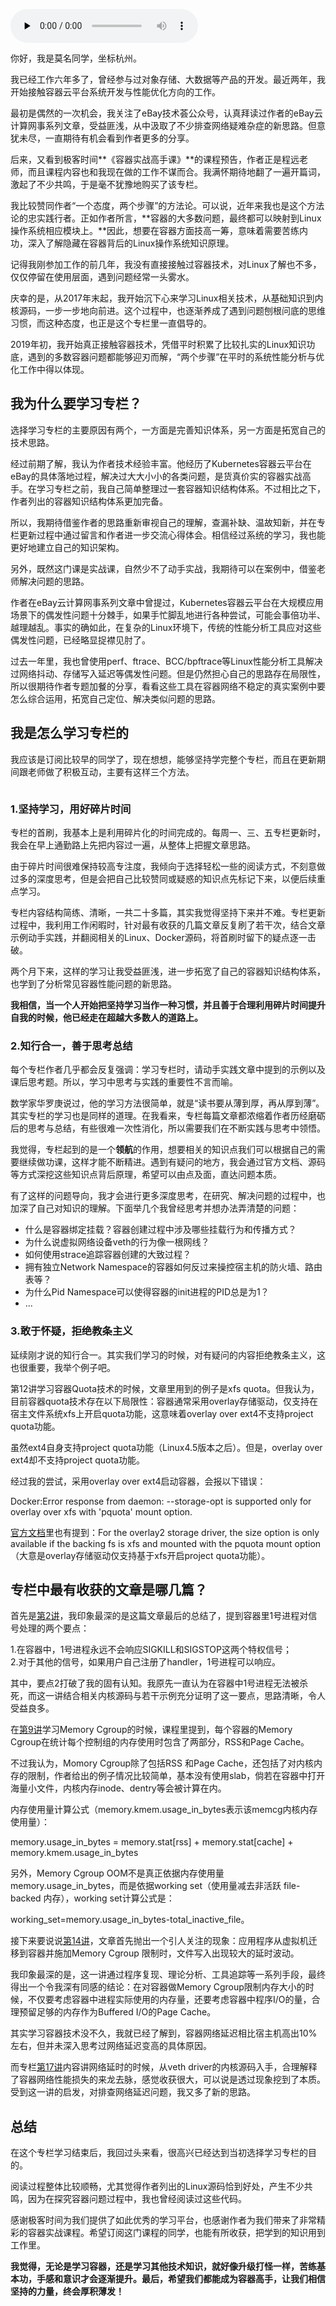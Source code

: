 <audio id="audio" title="用户故事 | 莫名：相信坚持的力量，终会厚积薄发" controls="" preload="none"><source id="mp3" src="https://static001.geekbang.org/resource/audio/90/85/90b5359yy1f17b63f9bed65f0a733f85.mp3"></audio>

你好，我是莫名同学，坐标杭州。

我已经工作六年多了，曾经参与过对象存储、大数据等产品的开发。最近两年，我开始接触容器云平台系统开发与性能优化方向的工作。

最初是偶然的一次机会，我关注了eBay技术荟公众号，认真拜读过作者的eBay云计算网事系列文章，受益匪浅，从中汲取了不少排查网络疑难杂症的新思路。但意犹未尽，一直期待有机会看到作者更多的分享。

后来，又看到极客时间**《容器实战高手课》**的课程预告，作者正是程远老师，而且课程内容也和我现在做的工作不谋而合。我满怀期待地翻了一遍开篇词，激起了不少共鸣，于是毫不犹豫地购买了该专栏。

我比较赞同作者“一个态度，两个步骤”的方法论。可以说，近年来我也是这个方法论的忠实践行者。正如作者所言，**容器的大多数问题，最终都可以映射到Linux操作系统相应模块上。**因此，想要在容器方面技高一筹，意味着需要苦练内功，深入了解隐藏在容器背后的Linux操作系统知识原理。

记得我刚参加工作的前几年，我没有直接接触过容器技术，对Linux了解也不多，仅仅停留在使用层面，遇到问题经常一头雾水。

庆幸的是，从2017年末起，我开始沉下心来学习Linux相关技术，从基础知识到内核源码，一步一步地向前进。这个过程中，也逐渐养成了遇到问题刨根问底的思维习惯，而这种态度，也正是这个专栏里一直倡导的。

2019年初，我开始真正接触容器技术，凭借平时积累了比较扎实的Linux知识功底，遇到的多数容器问题都能够迎刃而解，“两个步骤”在平时的系统性能分析与优化工作中得以体现。

## 我为什么要学习专栏？

选择学习专栏的主要原因有两个，一方面是完善知识体系，另一方面是拓宽自己的技术思路。

经过前期了解，我认为作者技术经验丰富。他经历了Kubernetes容器云平台在eBay的具体落地过程，解决过大大小小的各类问题，是货真价实的容器实战高手。在学习专栏之前，我自己简单整理过一套容器知识结构体系。不过相比之下，作者列出的容器知识结构体系更加完备。

所以，我期待借鉴作者的思路重新审视自己的理解，查漏补缺、温故知新，并在专栏更新过程中通过留言和作者进一步交流心得体会。相信经过系统的学习，我也能更好地建立自己的知识架构。

另外，既然这门课是实战课，自然少不了动手实战，我期待可以在案例中，借鉴老师解决问题的思路。

作者在eBay云计算网事系列文章中曾提过，Kubernetes容器云平台在大规模应用场景下的偶发性问题十分棘手，如果手忙脚乱地进行各种尝试，可能会事倍功半、越理越乱。事实的确如此，在复杂的Linux环境下，传统的性能分析工具应对这些偶发性问题，已经略显捉襟见肘了。

过去一年里，我也曾使用perf、ftrace、BCC/bpftrace等Linux性能分析工具解决过网络抖动、存储写入延迟等偶发性问题。但是仍然担心自己的思路存在局限性，所以很期待作者专题加餐的分享，看看这些工具在容器网络不稳定的真实案例中要怎么综合运用，拓宽自己定位、解决类似问题的思路。

## 我是怎么学习专栏的

我应该是订阅比较早的同学了，现在想想，能够坚持学完整个专栏，而且在更新期间跟老师做了积极互动，主要有这样三个方法。

<img src="https://static001.geekbang.org/resource/image/d1/29/d16e5761504a9cc4dff7ed5382db9329.png" alt="">

### 1.坚持学习，用好碎片时间

专栏的首刷，我基本上是利用碎片化的时间完成的。每周一、三、五专栏更新时，我会在早上通勤路上先把内容过一遍，从整体上把握文章思路。

由于碎片时间很难保持较高专注度，我倾向于选择轻松一些的阅读方式，不刻意做过多的深度思考，但是会把自己比较赞同或疑惑的知识点先标记下来，以便后续重点学习。

专栏内容结构简练、清晰，一共二十多篇，其实我觉得坚持下来并不难。专栏更新过程中，我利用工作闲暇时，针对最有收获的几篇文章反复刷了若干次，结合文章示例动手实践，并翻阅相关的Linux、Docker源码，将首刷时留下的疑点逐一击破。

两个月下来，这样的学习让我受益匪浅，进一步拓宽了自己的容器知识结构体系，也学到了分析常见容器性能问题的新思路。

**我相信，当一个人开始把坚持学习当作一种习惯，并且善于合理利用碎片时间提升自我的时候，他已经走在超越大多数人的道路上。**

### 2.知行合一，善于思考总结

每个专栏作者几乎都会反复强调：学习专栏时，请动手实践文章中提到的示例以及课后思考题。所以，学习中思考与实践的重要性不言而喻。

数学家华罗庚说过，他的学习方法很简单，就是“读书要从薄到厚，再从厚到薄”。其实专栏的学习也是同样的道理。在我看来，专栏每篇文章都浓缩着作者历经磨砺后的思考与总结，有些很难一次性消化，所以需要我们在不断实践与思考中领悟。

我觉得，专栏起到的是一个**领航**的作用，想要相关的知识点我们可以根据自己的需要继续做功课，这样才能不断精进。遇到有疑问的地方，我会通过官方文档、源码等方式深挖这些知识点背后原理，希望可以由点及面，直达问题本质。

有了这样的问题导向，我才会进行更多深度思考，在研究、解决问题的过程中，也加深了自己对知识的理解。下面举几个我曾经思考并想办法弄清楚的问题：

- 什么是容器绑定挂载？容器创建过程中涉及哪些挂载行为和传播方式？
- 为什么说虚拟网络设备veth的行为像一根网线？
- 如何使用strace追踪容器创建的大致过程？
- 拥有独立Network Namespace的容器如何反过来操控宿主机的防火墙、路由表等？
- 为什么Pid Namespace可以使得容器的init进程的PID总是为1？
- ...

### 3.敢于怀疑，拒绝教条主义

延续刚才说的知行合一。其实我们学习的时候，对有疑问的内容拒绝教条主义，这也很重要，我举个例子吧。

第12讲学习容器Quota技术的时候，文章里用到的例子是xfs quota。但我认为，目前容器quota技术存在以下局限性：容器通常采用overlay存储驱动，仅支持在宿主文件系统xfs上开启quota功能，这意味着overlay over ext4不支持project quota功能。

虽然ext4自身支持project quota功能（Linux4.5版本之后）。但是，overlay over ext4却不支持project quota功能。

经过我的尝试，采用overlay over ext4启动容器，会报以下错误：

Docker:Error response from daemon: --storage-opt is supported only for overlay over xfs with 'pquota' mount option.

[官方文档](https://docs.docker.com/engine/reference/commandline/run/#set-storage-driver-options-per-container)里也有提到：For the overlay2 storage driver, the size option is only available if the backing fs is xfs and mounted with the pquota mount option（大意是overlay存储驱动仅支持基于xfs开启project quota功能）。

## 专栏中最有收获的文章是哪几篇？

首先是[第2讲](https://time.geekbang.org/column/article/309423)，我印象最深的是这篇文章最后的总结了，提到容器里1号进程对信号处理的两个要点：

1.在容器中，1号进程永远不会响应SIGKILL和SIGSTOP这两个特权信号；<br>
2.对于其他的信号，如果用户自己注册了handler，1号进程可以响应。

其中，要点2打破了我的固有认知。我原先一直认为在容器中1号进程无法被杀死，而这一讲结合相关内核源码与若干示例充分证明了这一要点，思路清晰，令人受益良多。

在[第9讲](https://time.geekbang.org/column/article/316436)学习Memory Cgroup的时候，课程里提到，每个容器的Memory Cgroup在统计每个控制组的内存使用时包含了两部分，RSS和Page Cache。

不过我认为，Momory Cgroup除了包括RSS 和Page Cache，还包括了对内核内存的限制，作者给出的例子情况比较简单，基本没有使用slab，倘若在容器中打开海量小文件，内核内存inode、dentry等会被计算在内。

内存使用量计算公式（memory.kmem.usage_in_bytes表示该memcg内核内存使用量）：

memory.usage_in_bytes = memory.stat[rss] + memory.stat[cache] + memory.kmem.usage_in_bytes

另外，Memory Cgroup OOM不是真正依据内存使用量memory.usage_in_bytes，而是依据working set（使用量减去非活跃 file-backed 内存），working set计算公式是：

working_set=memory.usage_in_bytes-total_inactive_file。

接下来要说说[第14讲](https://time.geekbang.org/column/article/321330)，文章首先抛出一个引人关注的现象：应用程序从虚拟机迁移到容器并施加Memory Cgroup 限制时，文件写入出现较大的延时波动。

我印象最深的是，这一讲通过程序复现、理论分析、工具追踪等一系列手段，最终得出一个令我深有同感的结论：在对容器做Memory Cgroup限制内存大小的时候，不仅要考虑容器中进程实际使用的内存量，还要考虑容器中程序I/O的量，合理预留足够的内存作为Buffered I/O的Page Cache。

其实学习容器技术没不久，我就已经了解到，容器网络延迟相比宿主机高出10%左右，但并未深入思考过网络延迟变高的具体原因。

而专栏[第17讲](https://time.geekbang.org/column/article/324122)内容讲网络延时的时候，从veth driver的内核源码入手，合理解释了容器网络性能损失的来龙去脉，感觉收获很大，可以说是透过现象挖到了本质。受到这一讲的启发，对排查网络延迟问题，我又多了新的思路。

## 总结

在这个专栏学习结束后，我回过头来看，很高兴已经达到当初选择学习专栏的目的。

阅读过程整体比较顺畅，尤其觉得作者列出的Linux源码恰到好处，产生不少共鸣，因为在探究容器问题过程中，我也曾经阅读过这些代码。

感谢极客时间为我们提供了如此优秀的学习平台，也感谢作者为我们带来了非常精彩的容器实战课程。希望订阅这门课程的同学，也能有所收获，把学到的知识用到工作里。

**我觉得，无论是学习容器，还是学习其他技术知识，就好像升级打怪一样，苦练基本功，手感和意识才会逐渐提升。最后，希望我们都能成为容器高手，让我们相信坚持的力量，终会厚积薄发！**
